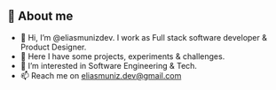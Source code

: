 <!-- ![visitors](https://vbr.wocr.tk/badge?page_id=Raymo111.Raymo111&color=00cf00) -->

## :book: About me
- 👋 Hi, I’m @eliasmunizdev. I work as Full stack software developer & Product Designer.
- 🧪 Here I have some projects, experiments & challenges.
- 👀 I’m interested in Software Engineering & Tech.
- 📫 Reach me on eliasmuniz.dev@gmail.com
